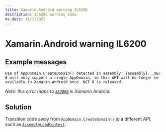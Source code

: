 ```yaml
---
title: Xamarin.Android warning IL6200
description: IL6200 warning code
ms.date: 11/1/2021
---
```

# Xamarin.Android warning IL6200

## Example messages

```
Use of AppDomain.CreateDomain() detected in assembly: {assembly}. .NET 6 will only support a single AppDomain, so this API will no longer be available in Xamarin.Android once .NET 6 is released.
```

_Note: this error maps to [`XA2000`](xa2000.md]) in Xamarin.Android._

## Solution

Transition code away from `AppDomain.CreateDomain()` to a different API, such as [`AssemblyLoadContext`][unloadability].

[unloadability]: https://docs.microsoft.com/dotnet/standard/assembly/unloadability
